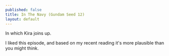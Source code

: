 ```yaml
---
published: false
title: In The Navy (Gundam Seed 12)
layout: default
---
```


In which Kira joins up.

I liked this episode, and based on my recent reading it's more plausible than you might think.
